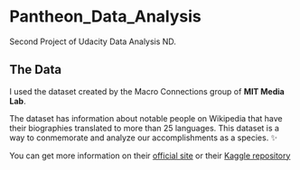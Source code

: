 # Pantheon_Data_Analysis

Second Project of Udacity Data Analysis ND.

## The Data
I used the dataset created by the Macro Connections group of **MIT Media Lab**. 

The dataset has information about notable people on Wikipedia that have their biographies
translated to more than 25 languages. This dataset is a way to conmemorate and analyze our accomplishments as a species. :sparkles:

You can get more information on their [official site](http://pantheon.media.mit.edu/about/team) or their [Kaggle repository](https://www.kaggle.com/mit/pantheon-project/data)
